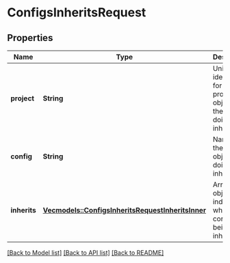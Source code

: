 # ConfigsInheritsRequest

## Properties

Name | Type | Description | Notes
------------ | ------------- | ------------- | -------------
**project** | **String** | Unique identifier for the project object of the config doing the inheriting. | [default to PROJECT_NAME]
**config** | **String** | Name of the config object doing the inheriting. | [default to CONFIG_NAME]
**inherits** | [**Vec<models::ConfigsInheritsRequestInheritsInner>**](configs_inherits_request_inherits_inner.md) | Array of objects indicating which configs are being inherited. | 

[[Back to Model list]](../README.md#documentation-for-models) [[Back to API list]](../README.md#documentation-for-api-endpoints) [[Back to README]](../README.md)


